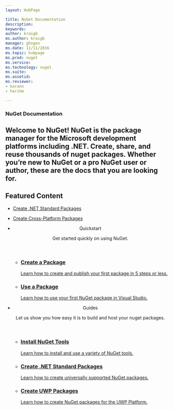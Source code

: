 ```yaml
---
layout: HubPage

title: NuGet Documentation
description:
keywords:
author: kraigb
ms.author: kraigb
manager: ghogen
ms.date: 11/11/2016 
ms.topic: hubpage
ms.prod: nuget
ms.service:
ms.technology: nuget
ms.suite:
ms.assetid:
ms.reviewer:  
- karann 
- harikm 

---
```


<article id="main">
    <section id="hero-content" class="graph">
        <h1>NuGet Documentation</h1>
        <h2>Welcome to NuGet! NuGet is the package manager for the Microsoft development platforms including .NET. Create, share, and reuse thousands of nuget packages. Whether you’re new to NuGet or a pro NuGet user or author, these are the docs that you are looking for.</h2>
    </section>
    <!--aside class="alert section-border">
        <p>Download .NET Core today</p>
        <ol class="action-list">
            <li><a href="https://dot.net/core" class="button-bordered button-translucent">Get it!</a></li>
        </ol>
    </aside-->
    <section id="featured" class="container">
        <h2 class="section-heading"><span class="icon icon-lightbulb-checked"></span> Featured Content</h2>
        <div class="features row">
            <ul class="column-half">
                <li><a href="../nuget/guides/create-net-standard-packages.md">Create .NET Standard Packages</a></li>
            </ul>
            <ul class="column-half">
                <li><a href="../nuget/guides/create-cross-platform-packages.md">Create Cross-Platform Packages</a></li>
            </ul>
        </div>
    </section>
    <div id="journeys">
        <section class="container">
            <ul class="journeys-list">
                <li class="journey-step">
                    <header class="journey-step-header row">
                        <div class="title column-third">
                            <span class="icon icon-tip"></span>
                            <p>Quickstart</p>
                        </div>
                        <p class="description column-two-thirds">
                            Get started quickly on using NuGet.
                        </p>
                    </header>
                    <section class="journey-step-elements content">
                        <ul class="row">
                            <li class="column column-third">
                                <a href="../nuget/quickstart/create-and-publish-a-package.md">
                                    <h3>Create a Package</h3>
                                    <p>Learn how to create and publish your first package in 5 steps or less.</p>
                                </a>
                            </li>
                            <li class="column column-third">
                                <a href="../nuget/quickstart/use-a-package.md">
                                    <h3>Use a Package</h3>
                                    <p>Learn how to use your first NuGet package in Visual Studio.</p>
                                </a>
                            </li>                            
                        </ul>
                    </section>
                </li>
                <li class="journey-step">
                    <header class="journey-step-header row">
                        <div class="title column-third">
                            <span class="icon icon-tip"></span>
                            <p>Guides</p>
                        </div>
                        <p class="description column-two-thirds">
                            Let us show you how easy it is to build and host your nuget packages.
                        </p>
                    </header>
                    <section class="journey-step-elements content">
                        <ul class="row">
                            <li class="column column-third">
                                <a href="../nuget/guides/install-nuget">
                                    <h3>Install NuGet Tools</h3>
                                    <p>Learn how to install and use a variety of NuGet tools.</p>
                                </a>
                            </li>
                            <li class="column column-third">
                                <a href="../nuget/guides/create-net-standard-packages.md">
                                    <h3>Create .NET Standard Packages</h3>
                                    <p>Learn how to create universally supported NuGet packages.</p>
                                </a>
                            </li>
                            <li class="column column-third">
                                <a href="../nuget/guides/create-uwp-packages.md">
                                    <h3>Create UWP Packages</h3>
                                    <p>Learn how to create NuGet packages for the UWP Platform.</p>
                                </a>
                            </li>
                        </ul>
                    </section>
                </li>
            </ul>
        </section>
    </div>
</article>
